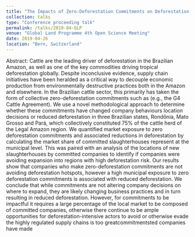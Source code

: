 ```yaml
---
title: "The Impacts of Zero-Deforestation Commitments on Deforestation & Slaughterhouse Siting Behaviours"
collection: talks
type: "Conference proceeding talk"
permalink: /talks/2019-04-GLP
venue: "Global Land Programme 4th Open Science Meeting"
date: 2019-04-26
location: "Bern, Switzerland"
---
```


Abstract: Cattle are the leading driver of deforestation in the Brazilian Amazon, as well as one of the key commodities driving tropical deforestation globally. Despite inconclusive evidence, supply chain initiatives have been heralded as a critical way to decouple economic production from environmentally destructive practices both in the Amazon and elsewhere. In the Brazilian cattle sector, this primarily has taken the form of collective zero-deforestation commitments such as  (e.g., the G4 Cattle Agreement). We use a novel methodological approach to determine whether these commitments have changed company behaviours location decisions or reduced deforestation in three Brazilian states, Rondônia, Mato Grosso and Pará, which collectively constituted 75% of the cattle herd of the Legal Amazon region. We quantified market exposure to zero deforestation commitments and associated reductions in deforestation by calculating the market share of committed slaughterhouses represent at the municipal level. This was paired with an analysis of the locations of new slaughterhouses by committed companies to identify if companies were avoiding expansion into regions with high deforestation risk. Our results show that companies who make zero-deforestation commitments are not avoiding deforestation hotspots, however a high municipal exposure to zero deforestation commitments is associated with reduced deforestation. We conclude that while commitments are not altering company decisions on where to expand, they are likely changing business practices and in turn resulting in reduced deforestation. However, for commitments to be impactful it requires a large percentage of the local market to be composed of committed companies, otherwise there continue to be ample  opportunities  for deforestation-intensive actors to avoid or otherwise evade the highly regulated supply chains is too greatcommitmentsted companies have made
